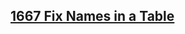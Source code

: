 <h2><a href="https://leetcode.com/problems/fix-names-in-a-table/">1667 Fix Names in a Table</a></h2>


